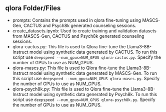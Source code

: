 ## qlora Folder/Files

- prompts: Contains the prompts used in qlora fine-tuning using MASCS-Gen, CACTUS and Psych8k generated counseling sessions.
- create_datasets.ipynb: Used to create training and validation datasets from MASCS-Gen, CACTUS and Psych8k generated counseling sessions.
- qlora-cactus.py: This file is used to Qlora fine-tune the Llama3-8B-Instruct model using synthetic data generated by CACTUS. To run this script use ```deepspeed --num_gpus=NUM_GPUS qlora-cactus.py```. Specify the number of GPUs to use as NUM_GPUS.
- qlora-mascs.py: This file is used to Qlora fine-tune the Llama3-8B-Instruct model using synthetic data generated by MASCS-Gen. To run this script use ```deepspeed --num_gpus=NUM_GPUS qlora-mascs.py```. Specify the number of GPUs to use as NUM_GPUS.
- qlora-psych8k.py: This file is used to Qlora fine-tune the Llama3-8B-Instruct model using synthetic data generated by Psych8k. To run this script use ```deepspeed --num_gpus=NUM_GPUS qlora-psych8k.py```. Specify the number of GPUs to use as NUM_GPUS.
